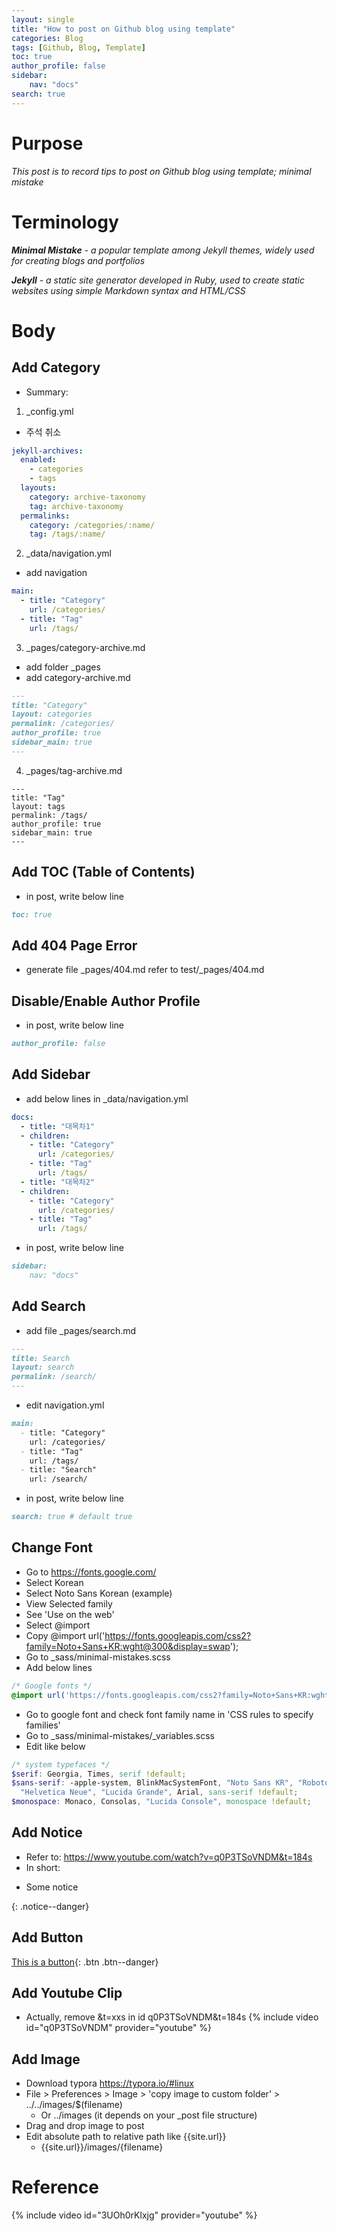 ```yaml
---
layout: single
title: "How to post on Github blog using template"
categories: Blog
tags: [Github, Blog, Template]
toc: true
author_profile: false
sidebar:
    nav: "docs"
search: true
---
```



# Purpose

*This post is to record tips to post on Github blog using template; minimal mistake*



# Terminology

***Minimal Mistake** - a popular template among Jekyll themes, widely used for creating blogs and portfolios*

***Jekyll** - a static site generator developed in Ruby, used to create static websites using simple Markdown syntax and HTML/CSS*



# Body

## Add Category

- Summary:

1. _config.yml
- 주석 취소
```yml
jekyll-archives:
  enabled:
    - categories
    - tags
  layouts:
    category: archive-taxonomy
    tag: archive-taxonomy
  permalinks:
    category: /categories/:name/
    tag: /tags/:name/
```

2. _data/navigation.yml
- add navigation
```yml
main:
  - title: "Category"
    url: /categories/
  - title: "Tag"
    url: /tags/
```
3. _pages/category-archive.md
- add folder _pages
- add category-archive.md
```markdown
---
title: "Category"
layout: categories
permalink: /categories/
author_profile: true
sidebar_main: true
---
```
4. _pages/tag-archive.md
```markdwon
---
title: "Tag"
layout: tags
permalink: /tags/
author_profile: true
sidebar_main: true
---
```



## Add TOC (Table of Contents)

- in post, write below line
```markdown
toc: true
```



## Add 404 Page Error

- generate file _pages/404.md refer to test/_pages/404.md



## Disable/Enable Author Profile

- in post, write below line
```markdown
author_profile: false
```



## Add Sidebar

- add below lines in _data/navigation.yml
```yaml
docs:
  - title: "대목차1"
  - children:
    - title: "Category"
      url: /categories/
    - title: "Tag"
      url: /tags/
  - title: "대목차2"
  - children:
    - title: "Category"
      url: /categories/
    - title: "Tag"
      url: /tags/
```
- in post, write below line
```markdown
sidebar:
    nav: "docs"
```



## Add Search

- add file _pages/search.md
```markdown
---
title: Search
layout: search
permalink: /search/
---
```
- edit navigation.yml
```markdown
main:
  - title: "Category"
    url: /categories/
  - title: "Tag"
    url: /tags/
  - title: "Search"
    url: /search/
```
- in post, write below line
```markdown
search: true # default true
```



## Change Font

- Go to https://fonts.google.com/
- Select Korean
- Select Noto Sans Korean (example)
- View Selected family
- See 'Use on the web'
- Select @import
- Copy @import url('https://fonts.googleapis.com/css2?family=Noto+Sans+KR:wght@300&display=swap');
- Go to _sass/minimal-mistakes.scss
- Add below lines
```scss
/* Google fonts */
@import url('https://fonts.googleapis.com/css2?family=Noto+Sans+KR:wght@300&display=swap');
```
- Go to google font and check font family name in 'CSS rules to specify families'
- Go to _sass/minimal-mistakes/_variables.scss
- Edit like below
```scss
/* system typefaces */
$serif: Georgia, Times, serif !default;
$sans-serif: -apple-system, BlinkMacSystemFont, "Noto Sans KR", "Roboto", "Segoe UI",
  "Helvetica Neue", "Lucida Grande", Arial, sans-serif !default;
$monospace: Monaco, Consolas, "Lucida Console", monospace !default;

```



## Add Notice

- Refer to: https://www.youtube.com/watch?v=q0P3TSoVNDM&t=184s
- In short:
<div class="notice">
    <ul>
        <li> Some notice </li>
    </ul>
</div>
{: .notice--danger}



## Add Button

[This is a button](https://google.com){: .btn .btn--danger}



## Add Youtube Clip

- Actually, remove &t=xxs in id q0P3TSoVNDM&t=184s
{% include video id="q0P3TSoVNDM" provider="youtube" %}



## Add Image

- Download typora https://typora.io/#linux
- File > Preferences > Image > 'copy image to custom folder' > ../../images/$(filename)
  - Or ../images (it depends on your _post file structure)
- Drag and drop image to post
- Edit absolute path to relative path like {{site.url}}
  - {{site.url}}/images/{filename}



# Reference

{% include video id="3UOh0rKlxjg" provider="youtube" %}
